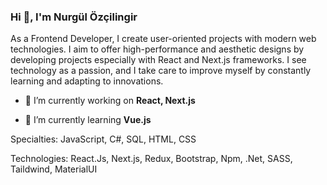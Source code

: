 <h3 >Hi 👋, I'm Nurgül Özçilingir</h3>
As a Frontend Developer, I create user-oriented projects with modern web technologies. I aim to offer high-performance and aesthetic designs by developing projects especially with React and Next.js frameworks. I see technology as a passion, and I take care to improve myself by constantly learning and adapting to innovations.

- 🔭 I’m currently working on **React, Next.js**

- 🌱 I’m currently learning **Vue.js**

Specialties: JavaScript, C#, SQL, HTML, CSS

Technologies: React.Js, Next.js, Redux, Bootstrap, Npm, .Net, SASS, Taildwind, MaterialUI

